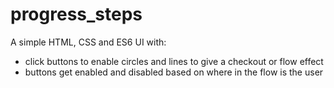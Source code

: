 # progress_steps

A simple HTML, CSS and ES6 UI with:

- click buttons to enable circles and lines to give a checkout or flow effect
- buttons get enabled and disabled based on where in the flow is the user
